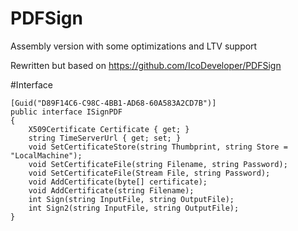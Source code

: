 # PDFSign
Assembly version with some optimizations and LTV support

Rewritten but based on https://github.com/IcoDeveloper/PDFSign

#Interface

    [Guid("D89F14C6-C98C-4BB1-AD68-60A583A2CD7B")]
    public interface ISignPDF 
    {
        X509Certificate Certificate { get; }
        string TimeServerUrl { get; set; }
        void SetCertificateStore(string Thumbprint, string Store = "LocalMachine");
        void SetCertificateFile(string Filename, string Password);
        void SetCertificateFile(Stream File, string Password);
        void AddCertificate(byte[] certificate);
        void AddCertificate(string Filename);
        int Sign(string InputFile, string OutputFile);
        int Sign2(string InputFile, string OutputFile);
    }
